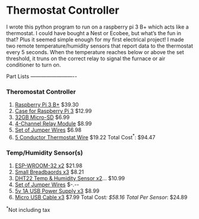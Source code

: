 Thermostat Controller
=====================

I wrote this python program to run on a raspberry pi 3 B+ which acts like a
thermostat. I could have bought a Nest or Ecobee, but what’s the fun in that?
Plus it seemed simple enough for my first electrical project! I made two remote
temperature/humidity sensors that report data to the thermostat every 5
seconds. When the temperature reaches below or above the set threshold, it
truns on the correct relay to signal the furnace or air conditioner to turn on.

Part Lists
————————--

### Theromostat Controller
1. [Raspberry Pi 3 B+](https://www.amazon.com/dp/B07BDR5PDW) $39.30
2. [Case for Raspberry Pi 3](https://www.amazon.com/dp/B01I1PBEOG) $12.99
3. [32GB Micro-SD](https://www.amazon.com/dp/B07GWFKZKB) $6.99
4. [4-Channel Relay Module](https://www.amazon.com/dp/B0057OC5O8) $8.99
5. [Set of Jumper Wires](https://www.amazon.com/dp/B01EV70C78) $6.98
6. [5 Conductor Thermostat Wire](https://www.amazon.com/dp/B0069F4HHC) $19.22
Total Cost<sup>*</sup>: $94.47

### Temp/Humidity Sensor(s)
1. [ESP-WROOM-32 x2](https://www.amazon.com/dp/B0718T232Z) $21.98
2. [Small Breadbaords x3](https://www.amazon.com/dp/B01EV640I6) $8.21
3. [DHT22 Temp & Humidity Sensor x2](https://www.amazon.com/dp/B0795F19W6)...
$10.99
4. [Set of Jumper Wires](https://www.amazon.com/dp/B01EV70C78) $-.--
5. [5v 1A USB Power Supply x3](https://www.amazon.com/dp/B076C6PW2V) $8.99
6. [Micro USB Cable x3](https://www.amazon.com/dp/B072J1BSV6) $7.99
Total Cost<sup>*</sup>: $58.16
Total Per Sensor<sup>*</sup>: $24.89

<sup>*</sup>Not including tax
